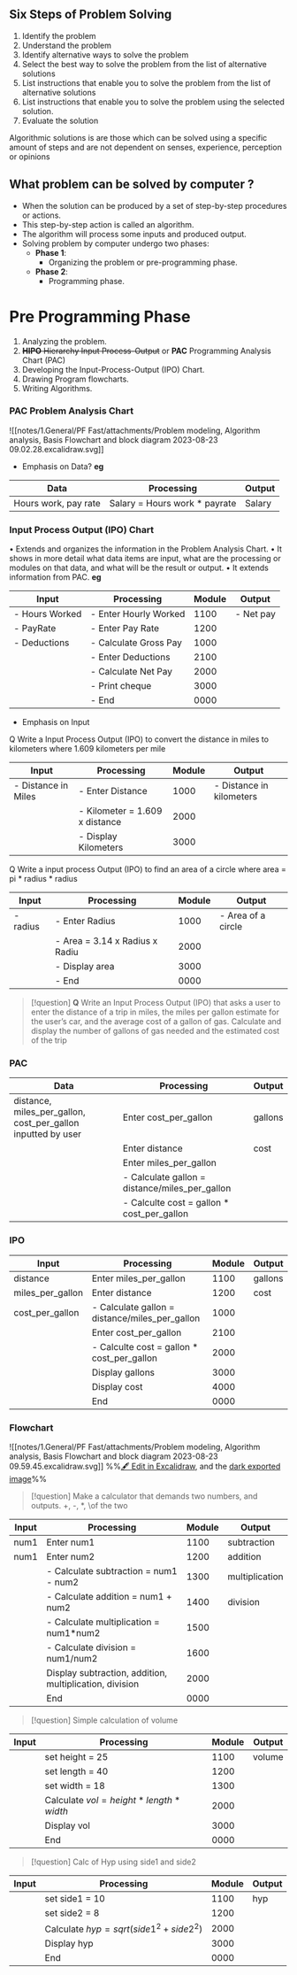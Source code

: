 
## Six Steps of Problem Solving

1) Identify the problem 
2) Understand the problem
3) Identify alternative ways to solve the problem
4) Select the best way to solve the problem from the list of alternative solutions
5) List instructions that enable you to solve the problem from the list of alternative solutions
6) List instructions that enable you to solve the problem using the selected solution.
7) Evaluate the solution

Algorithmic solutions is are those which can be solved using a specific amount of steps and are not dependent on senses, experience, perception or opinions

## What problem can be solved by computer ?
 - When the solution can be produced by a set of step-by-step procedures or actions.
 - This step-by-step action is called an algorithm.
 - The algorithm will process some inputs and produced output.
 - Solving problem by computer undergo two phases:
	 - **Phase 1**:
		 - Organizing the problem or pre-programming phase.
	 - **Phase 2**:
		 - Programming phase.

# Pre Programming Phase
1) Analyzing the problem.
2) ~~**HIPO** Hierarchy Input Process-Output~~ or **PAC** Programming Analysis Chart (PAC)
3) Developing the Input-Process-Output (IPO) Chart.
4) Drawing Program flowcharts.
5) Writing Algorithms.

### PAC Problem Analysis Chart
![[notes/1.General/PF Fast/attachments/Problem modeling, Algorithm analysis, Basis Flowchart and block diagram 2023-08-23 09.02.28.excalidraw.svg]]

- Emphasis on Data?
**eg**

| Data                 | Processing                    | Output |
| -------------------- | ----------------------------- | ------ |
| Hours work, pay rate | Salary = Hours work * payrate | Salary | 


### **Input Process Output (IPO) Chart**
• Extends and organizes the information in the Problem
Analysis Chart.
• It shows in more detail what data items are input, what are the
processing or modules on that data, and what will be the result
or output.
• It extends information from PAC.
**eg**

| Input          | Processing            | Module | Output    |
| -------------- | --------------------- | ------ | --------- |
| - Hours Worked | - Enter Hourly Worked | 1100   | - Net pay |
| - PayRate      | - Enter Pay Rate      | 1200   |           |
| - Deductions   | - Calculate Gross Pay | 1000   |           |
|                | - Enter Deductions    | 2100   |           |
|                | - Calculate Net Pay   | 2000   |           |
|                | - Print cheque        | 3000   |           |
|                | - End                 | 0000       |           |

- Emphasis on Input

Q Write a Input Process Output (IPO) to convert the distance in
miles to kilometers where 1.609 kilometers per mile

| Input               | Processing                     | Module | Output                   |
| ------------------- | ------------------------------ | ------ | ------------------------ |
| - Distance in Miles | - Enter Distance               | 1000   | - Distance in kilometers |
|                     | - Kilometer = 1.609 x distance | 2000   |                          |
|                     | - Display Kilometers           | 3000   |                          | 

Q Write a input process Output (IPO) to find an area of a circle where area = pi * radius * radius

| Input    | Processing                     | Module | Output             |
| -------- | ------------------------------ | ------ | ------------------ |
| - radius | - Enter Radius                 | 1000   | - Area of a circle |
|          | - Area = 3.14 x Radius x Radiu | 2000   |                    |
|          | - Display area                 | 3000   |                    |
|          | - End                          | 0000   |                    | 

>[!question] 
**Q** Write an Input Process Output (IPO) that asks a user to
enter the distance of a trip in miles, the miles per gallon
estimate for the user’s car, and the average cost of a gallon
of gas. Calculate and display the number of gallons of gas
needed and the estimated cost of the trip
### PAC

| Data                                        | Processing                                     | Output  |
| ------------------------------------------- | ---------------------------------------------- | ------- |
| distance, miles_per_gallon, cost_per_gallon inputted by user| Enter cost_per_gallon                          | gallons |
|                                             | Enter distance                                 | cost            |
|                                             | Enter miles_per_gallon                         |         |
|                                             | - Calculate gallon = distance/miles_per_gallon |         |
|                                             | - Calculte cost = gallon * cost_per_gallon     | |
### IPO


| Input            | Processing                                     | Module | Output  |
| ---------------- | ---------------------------------------------- | ------ | ------- |
| distance         | Enter miles_per_gallon                         | 1100   | gallons |
| miles_per_gallon | Enter distance                                 | 1200   | cost    |
| cost_per_gallon  | - Calculate gallon = distance/miles_per_gallon | 1000   |         |
|                  | Enter cost_per_gallon                          | 2100   |         |
|                  | - Calculte cost = gallon * cost_per_gallon     | 2000   |         |
|                  | Display gallons                                | 3000   |         |
|                  | Display cost                                   | 4000   |         |
|                  | End                                            | 0000   |         | 

### Flowchart
![[notes/1.General/PF Fast/attachments/Problem modeling, Algorithm analysis, Basis Flowchart and block diagram 2023-08-23 09.59.45.excalidraw.svg]]
%%[🖋 Edit in Excalidraw](PF/attachments/Problem%20modeling,%20Algorithm%20analysis,%20Basis%20Flowchart%20and%20block%20diagram%202023-08-23%2009.59.45.excalidraw.md), and the [dark exported image](PF/attachments/Problem%20modeling,%20Algorithm%20analysis,%20Basis%20Flowchart%20and%20block%20diagram%202023-08-23%2009.59.45.excalidraw.dark.svg)%%


>[!question] 
> Make a calculator that demands two numbers, and outputs. +, -, \*,  \of the two

| Input | Processing                                              | Module | Output         |
| ----- | ------------------------------------------------------- | ------ | -------------- |
| num1  | Enter num1                                              | 1100   | subtraction    |
| num1  | Enter num2                                              | 1200   | addition       |
|       | - Calculate subtraction = num1 - num2                   | 1300   | multiplication |
|       | - Calculate addition = num1 + num2                      | 1400   | division       |
|       | - Calculate multiplication = num1\*num2                 | 1500   |                |
|       | - Calculate division = num1/num2                        | 1600   |                |
|       | Display subtraction, addition, multiplication, division | 2000   |                |
|       | End                                                     | 0000   |                |

>[!question]
>Simple calculation of volume

| Input | Processing                            | Module | Output |
| ----- | ------------------------------------- | ------ | ------ |
|       | set height = 25                       | 1100   | volume |
|       | set length = 40                       | 1200   |        |
|       | set width = 18                         | 1300   |        |
|       | Calculate $vol = height*length*width$ | 2000   |        |
|       | Display vol                           | 3000   |        | 
|       | End                                   | 0000   |        |


>[!question]
>Calc of Hyp using side1 and side2

| Input | Processing                                | Module | Output |
| ----- | ----------------------------------------- | ------ | ------ |
|       | set side1 = 10                            | 1100   | hyp    |
|       | set side2 = 8                             | 1200   |        |
|       | Calculate $hyp = sqrt(side1^2 + side2^2)$ | 2000   |        |
|       | Display hyp                               | 3000   |        | 
|       | End                                       | 0000   |        |
